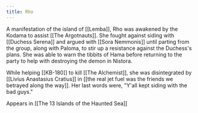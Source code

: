 ```yaml
---
title: Rho
---
```


A manifestation of the island of [[Lemba]], Rho was awakened by the Kodama to assist [[The Argotnauts]]. She fought against siding with [[Duchess Serena]] and argued with [[Sora Nemmonis]] until parting from the group, along with Paloma, to stir up a resistance against the Duchess's plans. She was able to warn the tibbits of Hama before returning to the party to help with destroying the demon in Nistora.

While helping [[KB-180]] to kill [[The Alchemist]], she was disintegrated by [[Livius Anastasius Cratius]] in [[the real jet fuel was the friends we betrayed along the way]]. Her last words were, "Y'all kept siding with the bad guys."

Appears in [[The 13 Islands of the Haunted Sea]]